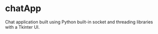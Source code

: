 # chatApp
Chat application built using Python built-in socket and threading libraries with a Tkinter UI. 
